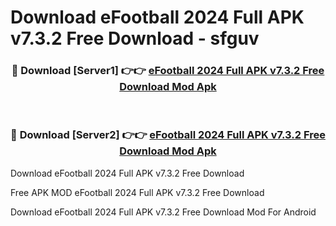 # Download eFootball 2024 Full APK v7.3.2 Free Download - sfguv



<div align="center">
<h3>🔴 Download [Server1] 👉👉 <a href="https://momento.my/?title=eFootball_2024_Full_APK_v7.3.2_Free_Download">eFootball 2024 Full APK v7.3.2 Free Download Mod Apk</a></h3><br>

<h3>🔴 Download [Server2] 👉👉 <a href="https://momento.my/?title=eFootball_2024_Full_APK_v7.3.2_Free_Download">eFootball 2024 Full APK v7.3.2 Free Download Mod Apk</a></h3>
</div>



Download eFootball 2024 Full APK v7.3.2 Free Download 

Free APK MOD eFootball 2024 Full APK v7.3.2 Free Download 

Download eFootball 2024 Full APK v7.3.2 Free Download Mod For Android
